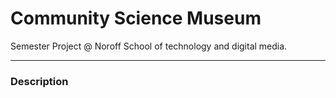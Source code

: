 # Community Science Museum
Semester Project @ Noroff School of technology and digital media. 

---
### Description
